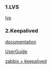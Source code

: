 
### 1.LVS
[lvs](http://blog.jobbole.com/110200/)


### 2.Keepalived
[documentation](http://www.keepalived.org/documentation.html)

[UserGuide](http://www.keepalived.org/pdf/UserGuide.pdf)

[zabbix + keepalived](http://www.2cto.com/net/201602/488384.html)
